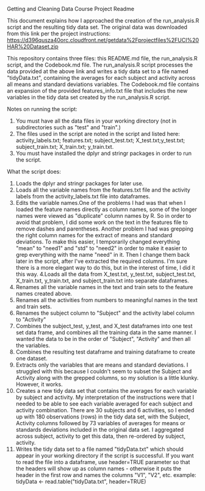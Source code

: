 Getting and Cleaning Data Course Project Readme

This document explains how I approached the creation of the run_analysis.R script and the resulting tidy data set. The original data was downloaded from this link per the project instructions: https://d396qusza40orc.cloudfront.net/getdata%2Fprojectfiles%2FUCI%20HAR%20Dataset.zip 

This repository contains three files: this README.md file, the run_analysis.R script, and the Codebook.md file. The run_analysis.R script processes the data provided at the above link and writes a tidy data set to a file named "tidyData.txt", containing the averages for each subject and activity across all means and standard deviations variables. The Codebook.md file contains an expansion of the provided features_info.txt file that includes the new variables in the tidy data set created by the run_analysis.R script.

Notes on running the script:

1. You must have all the data files in your working directory (not in subdirectories such as "test" and "train".) 
2. The files used in the script are noted in the script and listed here: activity_labels.txt; features.txt; subject_test.txt; X_test.txt;y_test.txt; subject_train.txt; X_train.txt; y_train.txt.
3. You must have installed the dplyr and stringr packages in order to run the script. 

What the script does:

1. Loads the dplyr and stringr packages for later use.
2. Loads all the variable names from the features.txt file and the activity labels from the activity_labels.txt file into dataframes.
3. Edits the variable names.One of the problems I had was that when I loaded the feature names directly as column names, some of the longer names were viewed as "duplicate" column names by R. So in order to avoid that problem, I did some work on the text in the features file to remove dashes and parentheses. Another problem I had was grepping the right column names for the extract of means and standard deviations. To make this easier, I temporarily changed everything "mean" to "need1" and "std" to "need2" in order to make it easier to grep everything with the name "need" in it. Then I change them back later in the script, after I've extracted the required columns. I'm sure there is a more elegant way to do this, but in the interest of time, I did it this way.
4.Loads all the data from X_test.txt, y_test.txt, subject_test.txt, X_train.txt, y_train.txt, and subject_train.txt into separate dataframes. 
5. Renames all the variable names in the text and train sets to the feature names created above.
6. Renames all the activities from numbers to meaningful names in the text and train sets.
7. Renames the subject column to "Subject" and the activity label column to "Activity"
8. Combines the subject_test, y_test, and X_test dataframes into one test set data frame, and combines all the training data in the same manner. I wanted the data to be in the order of "Subject", "Activity" and then all the variables. 
9. Combines the resulting test dataframe and training dataframe to create one dataset.
10. Extracts only the variables that are means and standard deviations. I struggled with this because I couldn't seem to subset the Subject and Activity along with the grepped columns, so my solution is a little klunky. However, it works.
11. Creates a new tidy data set that contains the averages for each variable by subject and activity. My interpretation of the instructions were that I needed to be able to see each variable averaged for each subject and activity combination. There are 30 subjects and 6 activities, so I ended up with 180 observations (rows) in the tidy data set, with the Subject, Activity columns followed by 73 variables of averages for means or standards deviations included in the original data set. I aggregated across subject, activity to get this data, then re-ordered by subject, activity.
12. Writes the tidy data set to a file named "tidyData.txt" which should appear in your working directory if the script is successful. If you want to read the file into a dataframe, use header=TRUE parameter so that the headers will show up as column names - otherwise it puts the header in the first row and names the columns "V1", "V2", etc. 
                 example: 
                      tidyData <- read.table("tidyData.txt", header=TRUE)

